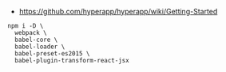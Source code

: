 

- https://github.com/hyperapp/hyperapp/wiki/Getting-Started

```
npm i -D \
  webpack \
  babel-core \
  babel-loader \
  babel-preset-es2015 \
  babel-plugin-transform-react-jsx
```

